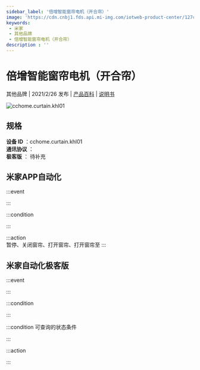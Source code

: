 ```yaml
---
sidebar_label: '倍增智能窗帘电机（开合帘）'
image: 'https://cdn.cnbj1.fds.api.mi-img.com/iotweb-product-center/127cb2817d05a508235c9365add16358_拟物.png?GalaxyAccessKeyId=AKVGLQWBOVIRQ3XLEW&Expires=9223372036854775807&Signature=u7TkOSHKUfN/glov2SXMUlsldec='
keywords: 
 - 米家
 - 其他品牌
 - 倍增智能窗帘电机（开合帘）
description : ''
---
```

# 倍增智能窗帘电机（开合帘）

其他品牌 | 2021/2/26 发布 | [产品百科](https://home.mi.com/webapp/content/baike/product/index.html?model=cchome.curtain.khl01/) | [说明书](https://home.mi.com/views/introduction.html?model=cchome.curtain.khl01&region=cn)

![cchome.curtain.khl01](https://cdn.cnbj1.fds.api.mi-img.com/iotweb-product-center/127cb2817d05a508235c9365add16358_拟物.png?GalaxyAccessKeyId=AKVGLQWBOVIRQ3XLEW&Expires=9223372036854775807&Signature=u7TkOSHKUfN/glov2SXMUlsldec=)

## 规格  
> 
**设备 ID** ：cchome.curtain.khl01  
**通讯协议** ：  
**极客版**  ： 待补充 


## 米家APP自动化  

:::event  

:::

:::condition  

:::

:::action   
暂停、关闭窗帘、打开窗帘、打开窗帘至
:::

## 米家自动化极客版  

:::event  

:::

:::condition  

:::

:::condition 可查询的状态条件  

:::

:::action  

:::

        
